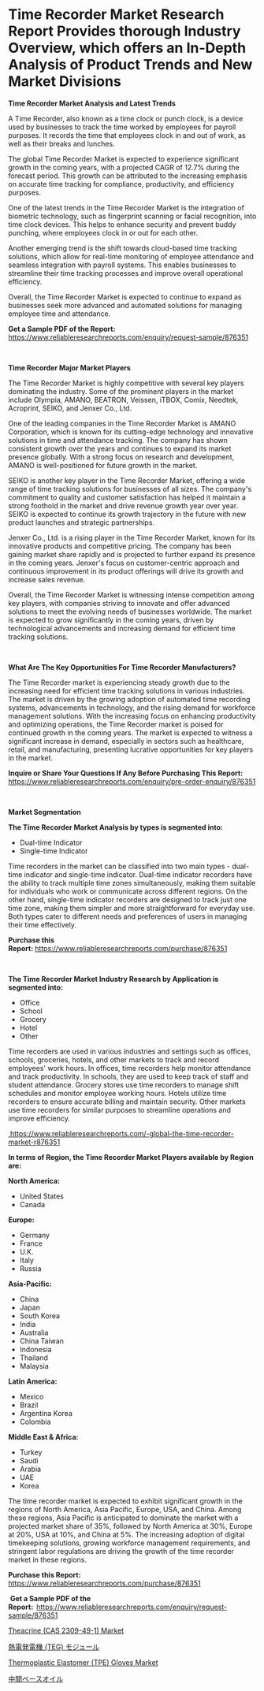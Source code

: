 <p><h1>Time Recorder Market Research Report Provides thorough Industry Overview, which offers an In-Depth Analysis of Product Trends and New Market Divisions</h1></p><p><strong>Time Recorder Market Analysis and Latest Trends</strong></p>
<p><p>A Time Recorder, also known as a time clock or punch clock, is a device used by businesses to track the time worked by employees for payroll purposes. It records the time that employees clock in and out of work, as well as their breaks and lunches. </p><p>The global Time Recorder Market is expected to experience significant growth in the coming years, with a projected CAGR of 12.7% during the forecast period. This growth can be attributed to the increasing emphasis on accurate time tracking for compliance, productivity, and efficiency purposes. </p><p>One of the latest trends in the Time Recorder Market is the integration of biometric technology, such as fingerprint scanning or facial recognition, into time clock devices. This helps to enhance security and prevent buddy punching, where employees clock in or out for each other. </p><p>Another emerging trend is the shift towards cloud-based time tracking solutions, which allow for real-time monitoring of employee attendance and seamless integration with payroll systems. This enables businesses to streamline their time tracking processes and improve overall operational efficiency. </p><p>Overall, the Time Recorder Market is expected to continue to expand as businesses seek more advanced and automated solutions for managing employee time and attendance.</p></p>
<p><strong>Get a Sample PDF of the Report:&nbsp;</strong> <a href="https://www.reliableresearchreports.com/enquiry/request-sample/876351">https://www.reliableresearchreports.com/enquiry/request-sample/876351</a></p>
<p>&nbsp;</p>
<p><strong>Time Recorder Major Market Players</strong></p>
<p><p>The Time Recorder Market is highly competitive with several key players dominating the industry. Some of the prominent players in the market include Olympia, AMANO, BEATRON, Veissen, iTBOX, Comix, Needtek, Acroprint, SEIKO, and Jenxer Co., Ltd.</p><p>One of the leading companies in the Time Recorder Market is AMANO Corporation, which is known for its cutting-edge technology and innovative solutions in time and attendance tracking. The company has shown consistent growth over the years and continues to expand its market presence globally. With a strong focus on research and development, AMANO is well-positioned for future growth in the market.</p><p>SEIKO is another key player in the Time Recorder Market, offering a wide range of time tracking solutions for businesses of all sizes. The company's commitment to quality and customer satisfaction has helped it maintain a strong foothold in the market and drive revenue growth year over year. SEIKO is expected to continue its growth trajectory in the future with new product launches and strategic partnerships.</p><p>Jenxer Co., Ltd. is a rising player in the Time Recorder Market, known for its innovative products and competitive pricing. The company has been gaining market share rapidly and is projected to further expand its presence in the coming years. Jenxer's focus on customer-centric approach and continuous improvement in its product offerings will drive its growth and increase sales revenue.</p><p>Overall, the Time Recorder Market is witnessing intense competition among key players, with companies striving to innovate and offer advanced solutions to meet the evolving needs of businesses worldwide. The market is expected to grow significantly in the coming years, driven by technological advancements and increasing demand for efficient time tracking solutions.</p></p>
<p>&nbsp;</p>
<p><strong>What Are The Key Opportunities For Time Recorder Manufacturers?</strong></p>
<p><p>The Time Recorder market is experiencing steady growth due to the increasing need for efficient time tracking solutions in various industries. The market is driven by the growing adoption of automated time recording systems, advancements in technology, and the rising demand for workforce management solutions. With the increasing focus on enhancing productivity and optimizing operations, the Time Recorder market is poised for continued growth in the coming years. The market is expected to witness a significant increase in demand, especially in sectors such as healthcare, retail, and manufacturing, presenting lucrative opportunities for key players in the market.</p></p>
<p><strong>Inquire or Share Your Questions If Any Before Purchasing This Report:</strong> <a href="https://www.reliableresearchreports.com/enquiry/pre-order-enquiry/876351">https://www.reliableresearchreports.com/enquiry/pre-order-enquiry/876351</a></p>
<p>&nbsp;</p>
<p><strong>Market Segmentation</strong></p>
<p><strong>The Time Recorder Market Analysis by types is segmented into:</strong></p>
<p><ul><li>Dual-time Indicator</li><li>Single-time Indicator</li></ul></p>
<p><p>Time recorders in the market can be classified into two main types - dual-time indicator and single-time indicator. Dual-time indicator recorders have the ability to track multiple time zones simultaneously, making them suitable for individuals who work or communicate across different regions. On the other hand, single-time indicator recorders are designed to track just one time zone, making them simpler and more straightforward for everyday use. Both types cater to different needs and preferences of users in managing their time effectively.</p></p>
<p><strong>Purchase this Report:&nbsp;</strong><a href="https://www.reliableresearchreports.com/purchase/876351">https://www.reliableresearchreports.com/purchase/876351</a></p>
<p>&nbsp;</p>
<p><strong>The Time Recorder Market Industry Research by Application is segmented into:</strong></p>
<p><ul><li>Office</li><li>School</li><li>Grocery</li><li>Hotel</li><li>Other</li></ul></p>
<p><p>Time recorders are used in various industries and settings such as offices, schools, groceries, hotels, and other markets to track and record employees' work hours. In offices, time recorders help monitor attendance and track productivity. In schools, they are used to keep track of staff and student attendance. Grocery stores use time recorders to manage shift schedules and monitor employee working hours. Hotels utilize time recorders to ensure accurate billing and maintain security. Other markets use time recorders for similar purposes to streamline operations and improve efficiency.</p></p>
<p><a href="https://www.reliableresearchreports.com/-global-the-time-recorder-market-r876351">&nbsp;https://www.reliableresearchreports.com/-global-the-time-recorder-market-r876351</a></p>
<p><strong>In terms of Region, the Time Recorder Market Players available by Region are:</strong></p>
<p>
    <p> <strong> North America: </strong>
        <ul>
            <li>United States</li>
            <li>Canada</li>
        </ul>
        </p> 
    <p> <strong> Europe: </strong>
        <ul>
            <li>Germany</li>
            <li>France</li>
            <li>U.K.</li>
            <li>Italy</li>
            <li>Russia</li>
        </ul>
        </p> 
    <p> <strong> Asia-Pacific: </strong>
        <ul>
            <li>China</li>
            <li>Japan</li>
            <li>South Korea</li>
            <li>India</li>
            <li>Australia</li>
            <li>China Taiwan</li>
            <li>Indonesia</li>
            <li>Thailand</li>
            <li>Malaysia</li>
        </ul>
        </p> 
    <p> <strong> Latin America: </strong>
        <ul>
            <li>Mexico</li>
            <li>Brazil</li>
            <li>Argentina Korea</li>
            <li>Colombia</li>
        </ul>
        </p> 
    <p> <strong> Middle East & Africa: </strong>
        <ul>
            <li>Turkey</li>
            <li>Saudi</li>
            <li>Arabia</li>
            <li>UAE</li>
            <li>Korea</li>
        </ul>
    </p>
    </p>
<p><p>The time recorder market is expected to exhibit significant growth in the regions of North America, Asia Pacific, Europe, USA, and China. Among these regions, Asia Pacific is anticipated to dominate the market with a projected market share of 35%, followed by North America at 30%, Europe at 20%, USA at 10%, and China at 5%. The increasing adoption of digital timekeeping solutions, growing workforce management requirements, and stringent labor regulations are driving the growth of the time recorder market in these regions.</p></p>
<p><strong>Purchase this Report: </strong><a href="https://www.reliableresearchreports.com/purchase/876351">https://www.reliableresearchreports.com/purchase/876351</a></p>
<p>&nbsp;<strong>Get a Sample PDF of the Report:&nbsp;&nbsp;</strong><a href="https://www.reliableresearchreports.com/enquiry/request-sample/876351">https://www.reliableresearchreports.com/enquiry/request-sample/876351</a></p>
<p><strong></strong></p>
<p><p><a href="https://github.com/RosemarieLeffler2023/Market-Research-Report-List-1/blob/main/theacrine-cas-2309-49-1-market.md">Theacrine (CAS 2309-49-1) Market</a></p><p><a href="https://github.com/NovaStamm2023/Market-Research-Report-List-1/blob/main/625834984893.md">熱電発電機 (TEG) モジュール</a></p><p><a href="https://github.com/susanjprice2023/Market-Research-Report-List-1/blob/main/thermoplastic-elastomer-tpe-gloves-market.md">Thermoplastic Elastomer (TPE) Gloves Market</a></p><p><a href="https://github.com/JerelSchulit20231/Market-Research-Report-List-1/blob/main/169481084894.md">中間ベースオイル</a></p></p>